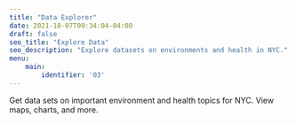 ```yaml
---
title: "Data Explorer"
date: 2021-10-07T09:34:04-04:00
draft: false
seo_title: "Explore Data"
seo_description: "Explore datasets on environments and health in NYC."
menu:
    main:
        identifier: '03'
---
```

Get data sets on important environment and health topics for NYC. View maps, charts, and more.